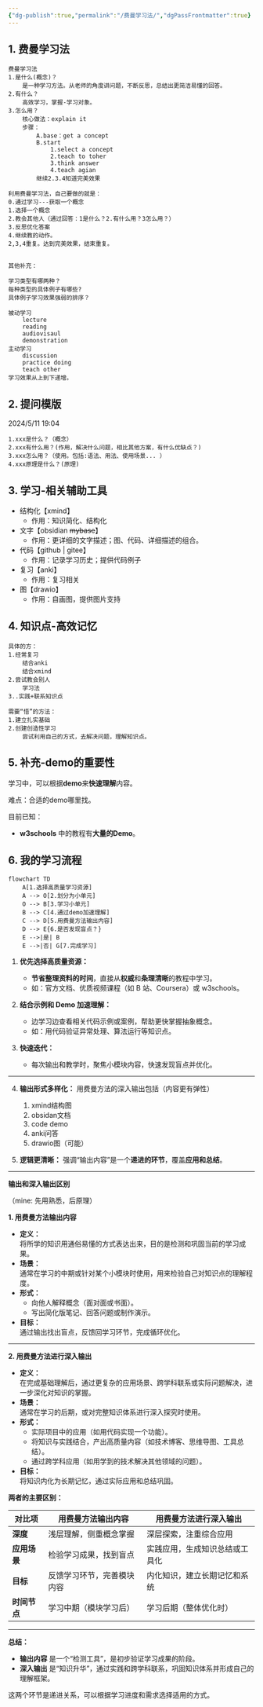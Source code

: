 ```yaml
---
{"dg-publish":true,"permalink":"/费曼学习法/","dgPassFrontmatter":true}
---
```


## 1. 费曼学习法

```
费曼学习法
1.是什么(概念)？
	是一种学习方法。从老师的角度讲问题，不断反思，总结出更简洁易懂的回答。
2.有什么？
	高效学习，掌握-学习对象。
3.怎么用？
	核心做法：explain it
	步骤：
    	A.base：get a concept
    	B.start
    		1.select a concept
    		2.teach to toher
    		3.think answer
    		4.teach agian
		继续2.3.4知道完美效果

利用费曼学习法，自己要做的就是：
0.通过学习---获取一个概念
1.选择一个概念
2.教会其他人（通过回答：1是什么？2.有什么用？3怎么用？）
3.反思优化答案
4.继续教的动作。
2,3,4重复。达到完美效果，结束重复。
		

其他补充：

学习类型有哪两种？
每种类型的具体例子有哪些?
具体例子学习效果强弱的排序？

被动学习
    lecture
    reading
    audiovisaul
    demonstration
主动学习
    discussion
    practice doing
    teach other  
学习效果从上到下递增。

```
## 2. 提问模版

2024/5/11 19:04

```
1.xxx是什么？（概念）
2.xxx有什么用？(作用，解决什么问题，相比其他方案，有什么优缺点？)
3.xxx怎么用？（使用。包括:语法、用法、使用场景... ）
4.xxx原理是什么？(原理)
```

## 3. 学习-相关辅助工具
- 结构化【xmind】
	- 作用：知识简化、结构化
- 文字【obsidian ~~mybase~~】
	- 作用：更详细的文字描述；图、代码、详细描述的组合。
- 代码【github | gitee】
	- 作用：记录学习历史；提供代码例子
- 复习【anki】
	- 作用：复习相关
- 图【drawio】
	- 作用：自画图，提供图片支持

## 4. 知识点-高效记忆

```
具体的方：
1.经常复习
    结合anki
    结合xmind
2.尝试教会别人
    学习法
3..实践+联系知识点

需要“悟”的方法：
1.建立扎实基础
2.创建创造性学习
    尝试利用自己的方式，去解决问题，理解知识点。

```

## 5. 补充-demo的重要性

学习中，可以根据**demo**来**快速理解**内容。

难点：合适的demo哪里找。

目前已知：
- **w3schools** 中的教程有**大量的Demo**。

## 6. 我的学习流程

```mermaid
flowchart TD
    A[1.选择高质量学习资源]
    A --> O[2.划分为小单元]
    O --> B[3.学习小单元]
    B --> C[4.通过demo加速理解]
    C --> D[5.用费曼方法输出内容]
    D --> E{6.是否发现盲点？}
    E -->|是| B
    E -->|否| G[7.完成学习]
```


1. **优先选择高质量资源：**
   - **节省整理资料的时间**，直接从**权威**和**条理清晰**的教程中学习。
   - 如：官方文档、优质视频课程（如 B 站、Coursera）或 w3schools。

2. **结合示例和 Demo 加速理解：**
   - 边学习边查看相关代码示例或案例，帮助更快掌握抽象概念。
   - 如：用代码验证异常处理、算法运行等知识点。

3. **快速迭代：**
   - 每次输出和教学时，聚焦小模块内容，快速发现盲点并优化。
---

4. **输出形式多样化：** 用费曼方法的深入输出包括（内容更有弹性）
	1. xmind结构图
	2. obsidan文档
	3. code demo
	4. anki问答
	5. drawio图（可能）

1. **逻辑更清晰：** 强调“输出内容”是一个**递进的环节**，覆盖**应用和总结**。

---
**输出和深入输出区别**

（mine: 先用熟悉，后原理）

**1. 用费曼方法输出内容**

- **定义：**  
    将所学的知识用通俗易懂的方式表达出来，目的是检测和巩固当前的学习成果。
- **场景：**  
    通常在学习的中期或针对某个小模块时使用，用来检验自己对知识点的理解程度。
- **形式：**
    - 向他人解释概念（面对面或书面）。
    - 写出简化版笔记、回答问题或制作演示。
- **目标：**  
    通过输出找出盲点，反馈回学习环节，完成循环优化。

---

**2. 用费曼方法进行深入输出**

- **定义：**  
    在完成基础理解后，通过更复杂的应用场景、跨学科联系或实际问题解决，进一步深化对知识的掌握。
- **场景：**  
    通常在学习的后期，或对完整知识体系进行深入探究时使用。
- **形式：**
    - 实际项目中的应用（如用代码实现一个功能）。
    - 将知识与实践结合，产出高质量内容（如技术博客、思维导图、工具总结）。
    - 通过跨学科应用（如用学到的技术解决其他领域的问题）。
- **目标：**  
    将知识内化为长期记忆，通过实际应用和总结巩固。

**两者的主要区别：**

| **对比项**   | **用费曼方法输出内容**     | **用费曼方法进行深入输出**     |
| ------------ | -------------------------- | ------------------------------ |
| **深度**     | 浅层理解，侧重概念掌握     | 深层探索，注重综合应用         |
| **应用场景** | 检验学习成果，找到盲点     | 实践应用，生成知识总结或工具化 |
| **目标**     | 反馈学习环节，完善模块内容 | 内化知识，建立长期记忆和系统   |
| **时间节点** | 学习中期（模块学习后）     | 学习后期（整体优化时）         |

---

**总结：**

- **输出内容** 是一个“检测工具”，是初步验证学习成果的阶段。
- **深入输出** 是“知识升华”，通过实践和跨学科联系，巩固知识体系并形成自己的理解框架。

这两个环节是递进关系，可以根据学习进度和需求选择适用的方式。